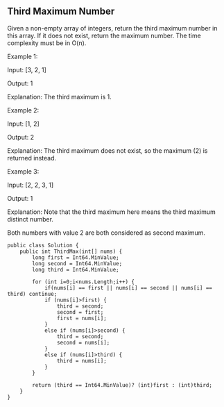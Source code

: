 ## Third Maximum Number

Given a non-empty array of integers, return the third maximum number in this array. If it does not exist, return the maximum number. The time complexity must be in O(n).

Example 1:

Input: [3, 2, 1]

Output: 1

Explanation: The third maximum is 1.

Example 2:

Input: [1, 2]

Output: 2

Explanation: The third maximum does not exist, so the maximum (2) is returned instead.

Example 3:

Input: [2, 2, 3, 1]

Output: 1

Explanation: Note that the third maximum here means the third maximum distinct number.

Both numbers with value 2 are both considered as second maximum.

```
public class Solution {
    public int ThirdMax(int[] nums) {
        long first = Int64.MinValue;
        long second = Int64.MinValue;
        long third = Int64.MinValue;
        
        for (int i=0;i<nums.Length;i++) {
            if(nums[i] == first || nums[i] == second || nums[i] == third) continue;
            if (nums[i]>first) {
                third = second;
                second = first;                
                first = nums[i];
            }
            else if (nums[i]>second) { 
                third = second;
                second = nums[i];
            }
            else if (nums[i]>third) {
                third = nums[i];  
            }
        }
        
        return (third == Int64.MinValue)? (int)first : (int)third;
    }
}
```
